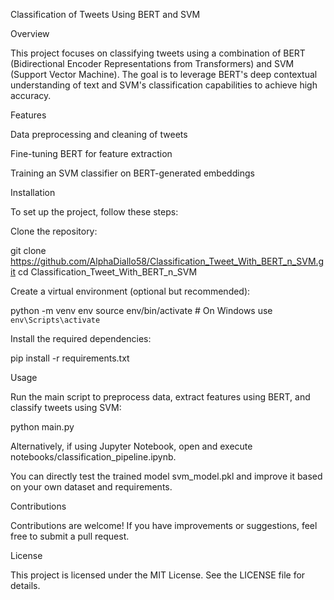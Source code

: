Classification of Tweets Using BERT and SVM

Overview

This project focuses on classifying tweets using a combination of BERT (Bidirectional Encoder Representations from Transformers) and SVM (Support Vector Machine). The goal is to leverage BERT's deep contextual understanding of text and SVM's classification capabilities to achieve high accuracy.

Features

Data preprocessing and cleaning of tweets

Fine-tuning BERT for feature extraction

Training an SVM classifier on BERT-generated embeddings

Installation

To set up the project, follow these steps:

Clone the repository:

git clone https://github.com/AlphaDiallo58/Classification_Tweet_With_BERT_n_SVM.git
cd Classification_Tweet_With_BERT_n_SVM

Create a virtual environment (optional but recommended):

python -m venv env
source env/bin/activate  # On Windows use `env\Scripts\activate`

Install the required dependencies:

pip install -r requirements.txt

Usage

Run the main script to preprocess data, extract features using BERT, and classify tweets using SVM:

python main.py

Alternatively, if using Jupyter Notebook, open and execute notebooks/classification_pipeline.ipynb.

You can directly test the trained model svm_model.pkl and improve it based on your own dataset and requirements.

Contributions

Contributions are welcome! If you have improvements or suggestions, feel free to submit a pull request.

License

This project is licensed under the MIT License. See the LICENSE file for details.


